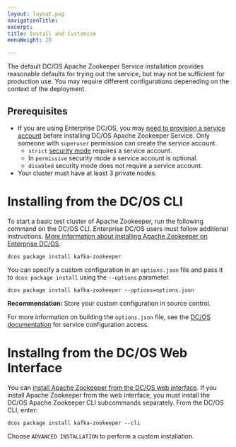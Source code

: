 ```yaml
---
layout: layout.pug
navigationTitle: 
excerpt:
title: Install and Customize
menuWeight: 20

---
```


The default DC/OS Apache Zookeeper Service installation provides reasonable defaults for trying out the service, but may not be sufficient for production use. You may require different configurations depeneding on the context of the deployment.

## Prerequisites

- If you are using Enterprise DC/OS, you may [need to provision a service account](https://docs.mesosphere.com/1.12/security/ent/service-auth/custom-service-auth/) before installing DC/OS Apache Zookeeper Service. Only someone with `superuser` permission can create the service account.
  - `strict` [security mode](https://docs.mesosphere.com/1.12/installing/production/advanced-configuration/configuration-reference/#security) requires a service account.
  - In `permissive` security mode a service account is optional.
  - `disabled` security mode does not require a service account.
- Your cluster must have at least 3 private nodes.

# Installing from the DC/OS CLI

To start a basic test cluster of Apache Zookeeper, run the following command on the DC/OS CLI. Enterprise DC/OS users must follow additional instructions. [More information about installing Apache Zookeeper on Enterprise DC/OS](https://docs.mesosphere.com/latest/security/ent/service-auth/custom-service-auth/).

```shell
dcos package install kafka-zookeeper 
```

You can specify a custom configuration in an `options.json` file and pass it to `dcos package install` using the `--options` parameter.

```shell
dcos package install kafka-zookeeper --options=options.json
```

**Recommendation:** Store your custom configuration in source control.

For more information on building the `options.json` file, see the [DC/OS documentation](https://docs.mesosphere.com/latest/usage/managing-services/config-universe-service/) for service configuration access.

# Installng from the DC/OS Web Interface

You can [install Apache Zookeeper from the DC/OS web interface](https://docs.mesosphere.com/latest/usage/managing-services/install/). If you install Apache Zookeeper from the web interface, you must install the DC/OS Apache Zookeeper CLI subcommands separately. From the DC/OS CLI, enter:

```shell
dcos package install kafka-zookeeper --cli
```

Choose `ADVANCED INSTALLATION` to perform a custom installation.